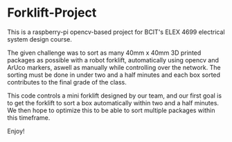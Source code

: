 ﻿# Forklift-Project

This is a raspberry-pi opencv-based project for BCIT's ELEX 4699 electrical system design course.

The given challenge was to sort as many 40mm x 40mm 3D printed packages as possible with a robot forklift, automatically using opencv and ArUco markers, aswell as manually while controlling over the network. The sorting must be done in under two and a half minutes and each box sorted contributes to the final grade of the class. 

This code controls a mini forklift designed by our team, and our first goal is to get the forklift to sort a box automatically within two and a half minutes. We then hope to optimize this to be able to sort multiple packages within this timeframe.

Enjoy!
